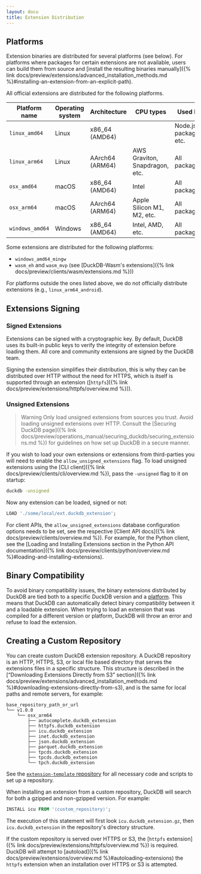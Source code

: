 ```yaml
---
layout: docu
title: Extension Distribution
---
```


## Platforms

Extension binaries are distributed for several platforms (see below).
For platforms where packages for certain extensions are not available, users can build them from source and [install the resulting binaries manually]({% link docs/preview/extensions/advanced_installation_methods.md %}#installing-an-extension-from-an-explicit-path).

All official extensions are distributed for the following platforms.

| Platform name      | Operating system | Architecture    | CPU types                      | Used by                    |
|--------------------|------------------|-----------------|--------------------------------|----------------------------|
| `linux_amd64`      | Linux            | x86_64  (AMD64) |                                | Node.js packages, etc.     |
| `linux_arm64`      | Linux            | AArch64 (ARM64) | AWS Graviton, Snapdragon, etc. | All packages               |
| `osx_amd64`        | macOS            | x86_64  (AMD64) | Intel                          | All packages               |
| `osx_arm64`        | macOS            | AArch64 (ARM64) | Apple Silicon M1, M2, etc.     | All packages               |
| `windows_amd64`    | Windows          | x86_64  (AMD64) | Intel, AMD, etc.               | All packages               |

Some extensions are distributed for the following platforms:

* `windows_amd64_mingw`
* `wasm_eh` and `wasm_mvp` (see [DuckDB-Wasm's extensions]({% link docs/preview/clients/wasm/extensions.md %}))

For platforms outside the ones listed above, we do not officially distribute extensions (e.g., `linux_arm64_android`).

## Extensions Signing

### Signed Extensions

Extensions can be signed with a cryptographic key.
By default, DuckDB uses its built-in public keys to verify the integrity of extension before loading them.
All core and community extensions are signed by the DuckDB team.

Signing the extension simplifies their distribution, this is why they can be distributed over HTTP without the need for HTTPS,
which is itself is supported through an extension ([`httpfs`]({% link docs/preview/extensions/httpfs/overview.md %})).

### Unsigned Extensions

> Warning
> Only load unsigned extensions from sources you trust.
> Avoid loading unsigned extensions over HTTP.
> Consult the [Securing DuckDB page]({% link docs/preview/operations_manual/securing_duckdb/securing_extensions.md %}) for guidelines on how set up DuckDB in a secure manner.

If you wish to load your own extensions or extensions from third-parties you will need to enable the `allow_unsigned_extensions` flag.
To load unsigned extensions using the [CLI client]({% link docs/preview/clients/cli/overview.md %}), pass the `-unsigned` flag to it on startup:

```bash
duckdb -unsigned
```

Now any extension can be loaded, signed or not:

```sql
LOAD './some/local/ext.duckdb_extension';
```

For client APIs, the `allow_unsigned_extensions` database configuration options needs to be set, see the respective [Client API docs]({% link docs/preview/clients/overview.md %}).
For example, for the Python client, see the [Loading and Installing Extensions section in the Python API documentation]({% link docs/preview/clients/python/overview.md %}#loading-and-installing-extensions).

## Binary Compatibility

To avoid binary compatibility issues, the binary extensions distributed by DuckDB are tied both to a specific DuckDB version and a [platform](#platforms).
This means that DuckDB can automatically detect binary compatibility between it and a loadable extension.
When trying to load an extension that was compiled for a different version or platform, DuckDB will throw an error and refuse to load the extension.

## Creating a Custom Repository

You can create custom DuckDB extension repository.
A DuckDB repository is an HTTP, HTTPS, S3, or local file based directory that serves the extensions files in a specific structure.
This structure is described in the [“Downloading Extensions Directly from S3” section]({% link docs/preview/extensions/advanced_installation_methods.md %}#downloading-extensions-directly-from-s3), and is the same
for local paths and remote servers, for example:

```text
base_repository_path_or_url
└── v1.0.0
    └── osx_arm64
        ├── autocomplete.duckdb_extension
        ├── httpfs.duckdb_extension
        ├── icu.duckdb_extension
        ├── inet.duckdb_extension
        ├── json.duckdb_extension
        ├── parquet.duckdb_extension
        ├── tpcds.duckdb_extension
        ├── tpcds.duckdb_extension
        └── tpch.duckdb_extension
```

See the [`extension-template` repository](https://github.com/duckdb/extension-template/) for all necessary code and scripts
to set up a repository.

When installing an extension from a custom repository, DuckDB will search for both a gzipped and non-gzipped version. For example:

```sql
INSTALL icu FROM '⟨custom_repository⟩';
```

The execution of this statement will first look `icu.duckdb_extension.gz`, then `icu.duckdb_extension` in the repository's directory structure.

If the custom repository is served over HTTPS or S3, the [`httpfs` extension]({% link docs/preview/extensions/httpfs/overview.md %}) is required. DuckDB will attempt to [autoload]({% link docs/preview/extensions/overview.md %}#autoloading-extensions)
the `httpfs` extension when an installation over HTTPS or S3 is attempted.
